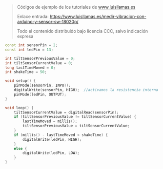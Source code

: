 > Códigos de ejemplo de los tutoriales de www.luisllamas.es
>
> Enlace entrada: https://www.luisllamas.es/medir-vibracion-con-arduino-y-sensor-sw-18020p/
>
> Todo el contenido distribuido bajo licencia CCC, salvo indicación expresa

```cpp
const int sensorPin = 2;
const int ledPin = 13;

int tiltSensorPreviousValue = 0;
int tiltSensorCurrentValue = 0;
long lastTimeMoved = 0;
int shakeTime = 50;

void setup() {
    pinMode(sensorPin, INPUT);
    digitalWrite(sensorPin, HIGH);  //activamos la resistencia interna PULL UP
    pinMode(ledPin, OUTPUT);
}

void loop() {
    tiltSensorCurrentValue = digitalRead(sensorPin);
    if (tiltSensorPreviousValue != tiltSensorCurrentValue) {
        lastTimeMoved = millis();
        tiltSensorPreviousValue = tiltSensorCurrentValue;
    }
    if (millis() - lastTimeMoved < shakeTime) {
        digitalWrite(ledPin, HIGH);
    }
    else {
        digitalWrite(ledPin, LOW);
    }
}
```